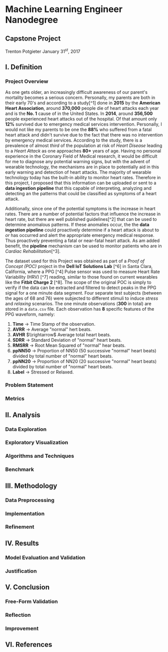 # Machine Learning Engineer Nanodegree
## Capstone Project
Trenton Potgieter
January 31$^{st}$, 2017
## I. Definition
### Project Overview
As one gets older, an increasingly difficult awareness of our parent's mortality becomes a serious concern. Personally, my parents are both in their early 70's and according to a study[^1] done in __2015__ by the __American Heart Association__, around __370,000__ people die of heart attacks each year and is the __No. 1__ cause of in the United States. In __2014__, around __356,500__ people experienced heart attacks out of the hospital. Of that  amount  only __12%__ survived due to emergency medical services intervention. Personally, I would not like my parents to be one the __88%__ who suffered from a fatal heart attack and didn't survive  due to the fact that there was no intervention by emergency medical services. According to the study, there is a prevalence of almost *third* of the population at risk of *Heart Disease* leading to a *Heart Attack* as one approaches __80+__ years of age. Having no personal experience in the Coronary Field of Medical research, it would be difficult for me to diagnose any potential warning signs, but with the advent of wearable technology, the mechanisms are in place to potentially aid in this early warning and detection of heart attacks. The majority of wearable technology today has the built-in ability to monitor heart rates. Therefore in this project, I proposed that this information can be uploaded or sent to a __data ingestion pipeline__ that this capable of interpreting, analyzing and detecting an the patterns that could be classified as symptoms of a heart attack. 

Additionally, since one of the potential symptoms is the increase in heart rates. There are a number of potential factors that influence the increase in heart rate, but there are well published guidelines[^2] that can be used to determine anomalous patterns. If these anomalies occur, the the __data ingestion pipeline__ could proactively determine if a heart attack is about to *or* has occurred and alert the appropriate emergency medical response. Thus proactively preventing a fatal or near-fatal heart attack. As am added benefit, the __pipeline__ mechanism can be used to monitor patients who are in *Cardiac Rehabilitation*[^3].

The dataset used for this Project was obtained as part of a *Proof of Concept (POC)* project in the __Dell IoT Solutions Lab__ [^6] in Santa Clara, California, where a PPG [^4] Pulse sensor was used to measure Heart Rate Variability (HRV) [^7]  reading, similar to those found on current wearables like the __Fitbit Charge 2__ [^8]. The scope of the original POC is simply to verify if the data can be extracted and filtered to detect peaks in the PPG signal for a one minute data segment. Four separate test subjects (between the ages of 68 and 76) were subjected to different stimuli to induce *stress* and *relaxing* scenarios. The one minute observations (__300__ in total) are stored in a `data.csv` file. Each observation has __8__ specific features of the PPG waveform, namely:

1. __Time__ $\rightarrow$ Time Stamp of the observation.
2. __AVRR__ $\rightarrow$ Average "normal" hert beats.
3. __AVHR__ $\\rightarrow$ Average total heart beats.
4. __SDRR__ $\rightarrow$ Standard Deviation of "normal" heart beats.
5. __RMSRR__ $\rightarrow$ Root Mean Squared of "normal" hear beats.
6. __ppNN50__ $\rightarrow$ Proportion of NN50 (50 successive "normal" heart beats) divided by total number of "normal" heart beats.
7. __ppNN20__ $\rightarrow$ Proportion of NN20 (20 successive "normal" heart beats) divided by total number of "normal" heart beats.
8. __Label__ $\rightarrow$ Stressed or Relaxed.

### Problem Statement

### Metrics

## II. Analysis
### Data Exploration

### Exploratory Visualization

### Algorithms and Techniques

### Benchmark

## III. Methodology
### Data Preprocessing

### Implementation

### Refinement

## IV. Results
### Model Evaluation and Validation

### Justification

## V. Conclusion
### Free-Form Validation

### Reflection

### Improvement

## VI. References